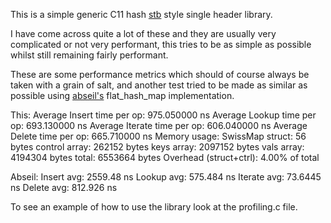 This is a simple generic C11 hash [stb](https://github.com/nothings/stb) style single header library.

I have come across quite a lot of these and they are usually very complicated or not very performant, this tries to be as simple as possible whilst still remaining fairly performant.

These are some performance metrics which should of course always be taken with a grain of salt, and another test tried to be made as similar as possible using [abseil's](https://github.com/abseil/abseil-cpp) flat_hash_map implementation.

This:
Average Insert time per op: 975.050000 ns
Average Lookup time per op: 693.130000 ns
Average Iterate time per op: 606.040000 ns
Average Delete time per op: 665.710000 ns
Memory usage:
  SwissMap struct:       56 bytes
  control array:         262152 bytes
  keys array:            2097152 bytes
  vals array:            4194304 bytes
  total:                 6553664 bytes
Overhead (struct+ctrl): 4.00% of total

Abseil:
Insert avg: 2559.48 ns
Lookup avg: 575.484 ns
Iterate avg: 73.6445 ns
Delete avg: 812.926 ns

To see an example of how to use the library look at the profiling.c file.
